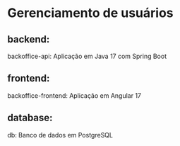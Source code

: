 # Gerenciamento de usuários

## backend:

backoffice-api: Aplicação em Java 17 com Spring Boot

## frontend:

backoffice-frontend: Aplicação em Angular 17

## database:

db: Banco de dados em PostgreSQL